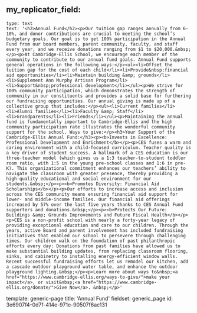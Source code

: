 my_replicator_field:
  -
    type: text
    text: '<h2>Annual Fund</h2><p>Our tuition gap ranges annually from 6-10%, and donor contributions are crucial to meeting the school’s budgetary goals. Our goal is to get 100% participation in the Annual Fund from our board members, parent community, faculty, and staff every year, and we receive donations ranging from $1 to $20,000.&nbsp;</p><p>At Cambridge-Ellis School, we encourage each member of the community to contribute to our annual fund goals. Annual Fund supports general operations in the following ways:</p><ul><li>Offset the tuition gap for the cost of each child</li><li>Provide&nbsp;financial aid opportunities</li><li>Maintain building &amp; grounds</li><li>Supplement Ann Murphy Artisan Program</li><li>Support&nbsp;professional development</li></ul><p>We strive for 100% community participation, which demonstrates the strength of community in our constituents and provides a solid base for furthering our fundraising opportunities. Our annual giving is made up of a collective group that includes:</p><ul><li>Current families</li><li>Alumni families</li><li>Faculty &amp; Staff</li><li>Grandparents</li><li>Friends</li></ul><p>Maintaining the annual fund is fundamentally important to Cambridge-Ellis and the high community participation rate illustrates the wonderful community support for the school. Ways to give:</p><h3>Your Support of the Cambridge-Ellis Annual Fund:</h3><p><b>Invests in Excellence: Professional Development and Enrichment</b></p><p>CES fuses a warm and caring environment with a child-focused curriculum. Teacher quality is a key driver of student success. A hallmark of a CES education is our three-teacher model (which gives us a 1:3 teacher-to-student toddler room ratio, with 1:5 in the young pre-school classes and 1:6 in pre-K). This organizational commitment enhances our teachers’ ability to navigate the classroom with greater presence, thereby providing a high-quality educational and social environment for our students.&nbsp;</p><p><b>Promotes Diversity: Financial Aid Scholarships</b></p><p>Our efforts to increase access and inclusion across the CES community means ensuring financial aid support for lower- and middle-income families. Our financial aid offerings increased by 57% over the last five years thanks to CES Annual Fund supporters and donations.&nbsp;</p><p><b>Protects Our Future: Buildings &amp; Grounds Improvements and Future Fiscal Health</b></p><p>CES is a non-profit school with nearly a forty-year legacy of providing exceptional education and care to our children. Through the years, active Board and parent involvement has included fundraising initiatives that enabled our school to persevere through challenging times. Our children walk on the foundation of past philanthropic efforts every day: Donations from past families have allowed us to make substantial building updates, from replacing classroom flooring, sinks, and cabinetry to installing energy-efficient window walls. Recent successful fundraising efforts let us remodel our kitchen, add a cascade outdoor playground water table, and enhance the outdoor playground lighting.&nbsp;</p><p>Learn more about ways to&nbsp;<a href="https://www.cambridge-ellis.org/ways-to-give/">make your impact</a>, or visit&nbsp;<a href="https://www.cambridge-ellis.org/donate/">Give Now</a>. &nbsp;</p>'
template: generic-page
title: 'Annual Fund'
fieldset: generic_page
id: 3e6907f4-0d7f-414e-971e-90507f6ac131
